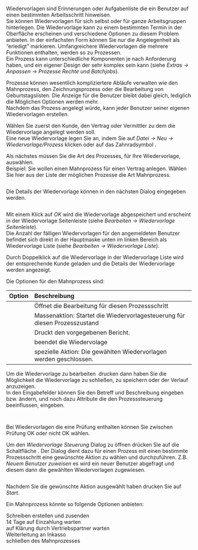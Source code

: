 <!DOCTYPE html>
<html>
<head>
<meta charset="utf-8">
<meta name="viewport" content="width=device-width, initial-scale=1.0">
<title>600_Wiedervorlage_Prozess.md</title>
<link rel="stylesheet" href="https://stackedit.io/res-min/themes/base.css" />
<script type="text/javascript" src="https://cdn.mathjax.org/mathjax/latest/MathJax.js?config=TeX-AMS_HTML"></script>
</head>
<body><div class="container"><p>Wiedervorlagen sind Erinnerungen oder Aufgabenliste die ein Benutzer auf einen bestimmten Arbeitsschritt hinweisen.  <br>
Sie können Wiedervorlagen für sich selbst oder für ganze Arbeitsgruppen hinterlegen. Die Wiedervorlage kann zu einem bestimmten Termin in der Oberfläche erscheinen und verschiedene Optionen zu diesem Problem anbieten. In der einfachsten Form können Sie nur die Angelegenheit als “erledigt” markieren. Umfangreichere Wiedervorlagen die mehrere Funktionen enthalten, werden so zu Prozessen. <br>
Ein Prozess kann unterschiedliche Komponenten je nach Anforderung haben, und ein eigener Design der sehr komplex sein kann (siehe <em>Extras → Anpassen → Prozesse Rechte und Batchjobs</em>). </p>

<p>Prozesse können wesentlich kompliziertere Abläufe verwalten wie den Mahnprozess, den Zeichnungsprozess oder die Bearbeitung von Geburtstagslisten. Die Anzeige für die Benutzer bleibt dabei gleich, lediglich die Möglichen Optionen werden mehr.  <br>
Nachdem das Prozess angelegt würde, kann jeder Benutzer seiner eigenen Wiedervorlagen erstellen. </p>

<p>Wählen Sie zuerst den Kunde, den Vertrag oder Vermittler zu dem die Wiedervorlage angelegt werden soll.  <br>
Eine neue Wiedervorlage legen Sie an, indem Sie auf <em>Datei → Neu → Wiedervorlage/Prozess</em> klicken oder auf das Zahnradsymbol <img src="http://xpecto.github.io/docs/img/img_1427124269211.png" alt="" title="">.</p>

<p>Als nächstes müssen Sie die Art des Prozesses, für Ihre Wiedervorlage, auswählen. <br>
Beispiel: Sie wollen einen Mahnprozess für einen Vertrag anlegen. Wählen Sie hier aus der Liste der möglichen Prozesse die Art Mahnprozess.</p>

<p><img src="http://xpecto.github.io/docs/img/img_1427125664097.png" alt="" title=""></p>

<p>Die Details der Wiedervorlage können in den nächsten Dialog eingegeben werden.</p>

<p><img src="http://xpecto.github.io/docs/img/img_1434095731925.png" alt="" title=""></p>

<p>Mit einem Klick auf <em>OK</em> wird die Wiedervorlage abgespeichert und erscheint in der Wiedervorlage Seitenleiste (siehe <em>Bearbeiten → Wiedervorlage Seitenleiste</em>).  <br>
Die Anzahl der fälligen Wiedervorlagen für den angemeldeten Benutzer befindet sich direkt in der Hauptmaske unten im linken Bereich als Wiedervorlage Liste (siehe <em>Bearbeiten → Wiedervorlage Liste</em>). </p>

<p>Durch Doppelklick auf die Wiedervorlage in der Wiedervorlage Liste wird der entsprechende Kunde geladen und die Details der Wiedervorlage werden angezeigt. </p>

<p>Die Optionen für den Mahnprozess sind:</p>

<table>
<thead>
<tr>
  <th>Option</th>
  <th align="left">Beschreibung</th>
</tr>
</thead>
<tbody><tr>
  <td><img src="http://xpecto.github.io/docs/img/img_1434096550097.png" alt="" title=""></td>
  <td align="left">Öffnet die Bearbeitung für diesen Prozessschritt</td>
</tr>
<tr>
  <td><img src="http://xpecto.github.io/docs/img/img_1434097634985.png" alt="" title=""></td>
  <td align="left">Massenaktion: Startet die Wiedervorlagesteuerung für diesen Prozesszustand</td>
</tr>
<tr>
  <td><img src="http://xpecto.github.io/docs/img/img_1434096802280.png" alt="" title=""></td>
  <td align="left">Druckt den vorgegebenen Bericht.</td>
</tr>
<tr>
  <td><img src="http://xpecto.github.io/docs/img/img_1434096840070.png" alt="" title=""></td>
  <td align="left">beendet die Wiedervolage</td>
</tr>
<tr>
  <td><img src="http://xpecto.github.io/docs/img/img_1439219672662.png" alt="" title=""></td>
  <td align="left">spezielle Aktion: Die gewählten Wiedervorlagen werden geschlossen.</td>
</tr>
</tbody></table>


<p>Um die Wiedervorlage zu bearbeiten <img src="http://xpecto.github.io/docs/img/img_1434096550097.png" alt="" title=""> drucken dann haben Sie die Möglichkeit die Wiedervorlage zu schließen, zu speichern oder der Verlauf anzuzeigen. <br>
In den Eingabefelder können Sie den Betreff und Beschreibung eingeben bzw. ändern, und noch dazu Attribute die den Prozesssteuerung beeinflussen, eingeben.</p>

<p><img src="http://xpecto.github.io/docs/img/img_1440154781209.png" alt="" title=""></p>

<p><img src="http://xpecto.github.io/docs/img/img_1440154691109.png" alt="" title=""></p>

<p>Bei Wiedervorlagen die eine Prüfung enthalten können Sie zwischen Prüfung OK oder nicht OK wählen.</p>

<p>Um den <em>Wiedervorlage Steuerung</em> Dialog zu öffnen drücken Sie auf die Schaltfläche <img src="http://xpecto.github.io/docs/img/img_1434097634985.png" alt="" title="">. Der Dialog dient dazu für einen Prozess mit einen bestimmte Prozessschritt eine gewünschte Aktion zu wählen und durchzuführen. Z.B. <em>Neuem Benutzer zuweisen</em> es wird ein neuer Benutzer abgefragt und diesem dann die gewählten Wiedervorlagen zugewiesen.</p>

<p><img src="http://xpecto.github.io/docs/img/img_1434095945225.png" alt="" title=""></p>

<p>Nachdem Sie die gewünschte Aktion ausgewählt haben drucken Sie auf <em>Start</em>.</p>

<p>Ein Mahnprozess könnte so folgende Optionen anbieten:</p>

<p>Schreiben erstellen und zusenden <br>
14 Tage auf Einzahlung warten <br>
auf Klärung durch Vertriebspartner warten <br>
Weiterleitung an Inkasso <br>
schließen des Mahnprozesses</p></div></body>
</html>